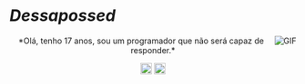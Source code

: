 #                                                                    *Dessapossed*

<img align="right" alt="GIF" src="https://cdn.discordapp.com/attachments/806386966345154610/806396408881479680/LlvFI9c.gif" />

<p align="center"> *Olá, tenho 17 anos, sou um programador que não será capaz de responder.*
</p>
<p align="center">
<a href="https://www.facebook.com/kirito.upptekinn/" target="blank"><img align="center" src="https://cdn.jsdelivr.net/npm/simple-icons@3.0.1/icons/facebook.svg" alt="Dessapossed" height="20" width="20" /></a>
<a href="https://www.instagram.com/dessapossed/?hl=pt-br" target="blank"><img align="center" src="https://cdn.jsdelivr.net/npm/simple-icons@3.0.1/icons/instagram.svg" alt="Dessapossed" height="20" width="20" /></a>
</p>

